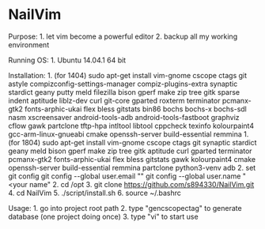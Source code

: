 NailVim
=======

Purpose:
    1. let vim become a powerful editor
    2. backup all my working environment

Running OS:
	1. Ubuntu 14.04.1 64 bit

Installation:
	1. (for 1404) sudo apt-get install vim-gnome cscope ctags git astyle compizconfig-settings-manager compiz-plugins-extra synaptic stardict geany putty meld filezilla bison gperf make zip tree gitk sparse indent aptitude liblz-dev curl git-core gparted roxterm terminator pcmanx-gtk2 fonts-arphic-ukai flex bless gitstats bin86 bochs bochs-x bochs-sdl nasm xscreensaver android-tools-adb android-tools-fastboot graphviz cflow gawk partclone tftp-hpa intltool libtool cppcheck texinfo kolourpaint4 gcc-arm-linux-gnueabi cmake openssh-server build-essential remmina
	1. (for 1804) sudo apt-get install vim-gnome cscope ctags git synaptic stardict geany meld bison gperf make zip tree gitk aptitude curl gparted terminator pcmanx-gtk2 fonts-arphic-ukai flex bless gitstats gawk kolourpaint4 cmake openssh-server build-essential remmina partclone python3-venv adb
	2. set git config
		git config --global user.email "<your mail>"
		git config --global user.name "<your name"
	2. cd /opt
	3. git clone https://github.com/s894330/NailVim.git
	4. cd NailVim
	5. ./script/install.sh
	6. source ~/.bashrc

Usage:
	1. go into project root path
	2. type "gencscopectag" to generate database (one project doing once)
	3. type "vi" to start use
